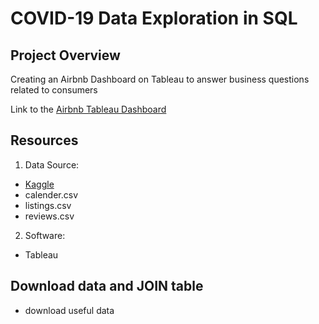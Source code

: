 # COVID-19 Data Exploration in SQL

## Project Overview
Creating an Airbnb Dashboard on Tableau to answer business questions related to consumers

Link to the [Airbnb Tableau Dashboard](https://public.tableau.com/views/AirBnBTableauFinalProject/Dashboard1?:language=en-US&:sid=&:redirect=auth&:display_count=n&:origin=viz_share_link) 

## Resources
1. Data Source:
- [Kaggle](https://www.kaggle.com/datasets/airbnb/seattle)
- calender.csv
- listings.csv
- reviews.csv

2. Software:
- Tableau

## Download data and JOIN table
- download useful data
